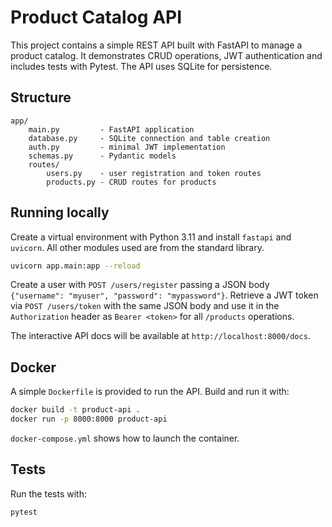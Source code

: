 # Product Catalog API

This project contains a simple REST API built with FastAPI to manage a product catalog. It demonstrates CRUD operations, JWT authentication and includes tests with Pytest. The API uses SQLite for persistence.

## Structure

```
app/
    main.py         - FastAPI application
    database.py     - SQLite connection and table creation
    auth.py         - minimal JWT implementation
    schemas.py      - Pydantic models
    routes/
        users.py    - user registration and token routes
        products.py - CRUD routes for products
```

## Running locally

Create a virtual environment with Python 3.11 and install `fastapi` and `uvicorn`. All other modules used are from the standard library.

```bash
uvicorn app.main:app --reload
```

Create a user with `POST /users/register` passing a JSON body `{"username": "myuser", "password": "mypassword"}`.
Retrieve a JWT token via `POST /users/token` with the same JSON body and use it in the
`Authorization` header as `Bearer <token>` for all `/products` operations.

The interactive API docs will be available at `http://localhost:8000/docs`.

## Docker

A simple `Dockerfile` is provided to run the API. Build and run it with:

```bash
docker build -t product-api .
docker run -p 8000:8000 product-api
```

`docker-compose.yml` shows how to launch the container.

## Tests

Run the tests with:

```bash
pytest
```
